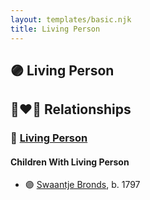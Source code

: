 ```yaml
---
layout: templates/basic.njk
title: Living Person
---
```

## 🟣 Living Person

## 👩‍❤️‍👨 Relationships

### 🔵 [Living Person](/people/6/66210050)

#### Children With Living Person
* 🟣 [Swaantje Bronds](/people/8/88698980), b. 1797